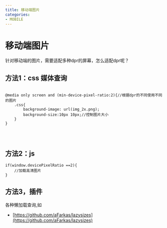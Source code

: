 ```yaml
---
title: 移动端图片
categories:
- MOBILE
---
```


# 移动端图片

针对移动端的图片，需要适配多种dpr的屏幕，怎么适配dpr呢？

## 方法1：css 媒体查询
```

@media only screen and (min-device-pixel-ratio:2){//根据dpr的不同使用不同的图片
    .css{
        background-image: url(img_2x.png);
        background-size:10px 10px;//控制图片大小
    }
}




```
## 方法2：js 

```
if(window.devicePixelRatio ==2){
    //加载高清图片
}
```


## 方法3，插件
各种懒加载查询,如

- [https://github.com/aFarkas/lazysizes](https://github.com/aFarkas/lazysizes)